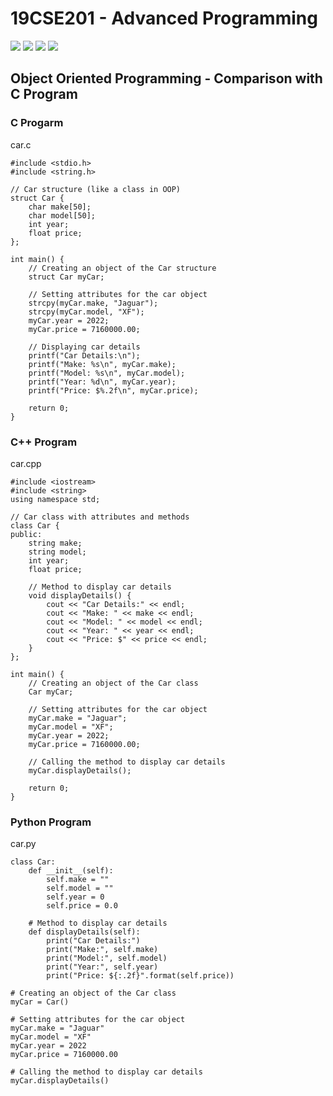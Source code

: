 # 19CSE201 - Advanced Programming
![](https://img.shields.io/badge/Batch-22CYS-lightgreen) ![](https://img.shields.io/badge/UG-blue) ![](https://img.shields.io/badge/Subject-AdP-blue)
![](https://img.shields.io/badge/-HPOJ-brown)

## Object Oriented Programming - Comparison with C Program

### C Progarm

car.c
```
#include <stdio.h>
#include <string.h>

// Car structure (like a class in OOP)
struct Car {
    char make[50];
    char model[50];
    int year;
    float price;
};

int main() {
    // Creating an object of the Car structure
    struct Car myCar;
    
    // Setting attributes for the car object
    strcpy(myCar.make, "Jaguar");
    strcpy(myCar.model, "XF");
    myCar.year = 2022;
    myCar.price = 7160000.00;
    
    // Displaying car details
    printf("Car Details:\n");
    printf("Make: %s\n", myCar.make);
    printf("Model: %s\n", myCar.model);
    printf("Year: %d\n", myCar.year);
    printf("Price: $%.2f\n", myCar.price);

    return 0;
}
```

### C++ Program

car.cpp
```
#include <iostream>
#include <string>
using namespace std;

// Car class with attributes and methods
class Car {
public:
    string make;
    string model;
    int year;
    float price;

    // Method to display car details
    void displayDetails() {
        cout << "Car Details:" << endl;
        cout << "Make: " << make << endl;
        cout << "Model: " << model << endl;
        cout << "Year: " << year << endl;
        cout << "Price: $" << price << endl;
    }
};

int main() {
    // Creating an object of the Car class
    Car myCar;
    
    // Setting attributes for the car object
    myCar.make = "Jaguar";
    myCar.model = "XF";
    myCar.year = 2022;
    myCar.price = 7160000.00;

    // Calling the method to display car details
    myCar.displayDetails();

    return 0;
}
```

### Python Program

car.py
```
class Car:
    def __init__(self):
        self.make = ""
        self.model = ""
        self.year = 0
        self.price = 0.0

    # Method to display car details
    def displayDetails(self):
        print("Car Details:")
        print("Make:", self.make)
        print("Model:", self.model)
        print("Year:", self.year)
        print("Price: ${:.2f}".format(self.price))

# Creating an object of the Car class
myCar = Car()

# Setting attributes for the car object
myCar.make = "Jaguar"
myCar.model = "XF"
myCar.year = 2022
myCar.price = 7160000.00

# Calling the method to display car details
myCar.displayDetails()
```
